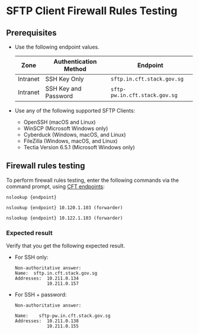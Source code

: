# SFTP Client Firewall Rules Testing

## Prerequisites

- Use the following endpoint values.

    | Zone | Authentication Method | Endpoint | 
    | -- | -- | -- |
    | Intranet | SSH Key Only | `sftp.in.cft.stack.gov.sg` |
    | Intranet | SSH Key and Password | `sftp-pw.in.cft.stack.gov.sg` | 

- Use any of the following supported SFTP Clients:

   - OpenSSH (macOS and Linux)<br>
   - WinSCP (Microsoft Windows only)<br>
   - Cyberduck (Windows, macOS, and Linux)<br>
   - FileZilla (Windows, macOS, and Linux)<br>
   - Tectia Version 6.5.1 (Microsoft Windows only)

##  Firewall rules testing 

To perform firewall rules testing, enter the following commands via the command prompt, using [CFT endpoints](#prerequisites):

```
nslookup {endpoint}
```

```
nslookup {endpoint} 10.120.1.103 (forwarder)
```

```
nslookup {endpoint} 10.122.1.103 (forwarder)
```

### Expected result

Verify that you get the following expected result.

- For SSH only:

    ```
    Non-authoritative answer:
    Name:  sftp.in.cft.stack.gov.sg
    Addresses:  10.211.0.134
                10.211.0.157
    ```
- For SSH + password:

    ```
    Non-authoritative answer:

    Name:    sftp-pw.in.cft.stack.gov.sg
    Addresses:  10.211.0.138
                10.211.0.155
    ```

<!-- 
# Connectivity test

Enter the following command to connect to the CFT SFTP Server:

```
sftp <username>@<hostname>
```

username isYour SFTP Username. This is generated in Step 1: Set up the application.

-->